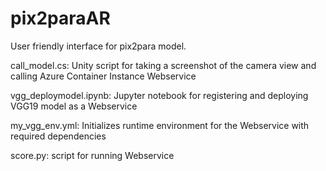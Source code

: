 # pix2paraAR
User friendly interface for pix2para model. 

call_model.cs: Unity script for taking a screenshot of the camera view and calling Azure Container Instance Webservice

vgg_deploymodel.ipynb: Jupyter notebook for registering and deploying VGG19 model as a Webservice

my_vgg_env.yml: Initializes runtime environment for the Webservice with required dependencies

score.py: script for running Webservice
